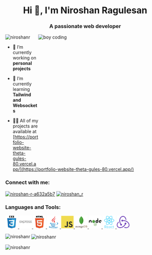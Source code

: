 
<h1 align="center">Hi 👋, I'm Niroshan Ragulesan</h1>
<h3 align="center">A passionate web developer</h3>

<img align="right" width = "400" height = "400" src="https://img.freepik.com/free-vector/cute-man-playing-game-computer-cartoon-vector-icon-illustration-people-technology-icon-isolated_138676-5731.jpg?t=st=1735577631~exp=1735581231~hmac=6772b97a3061df253436d6043886541d6ee3f5f4fa18dde783791d9ea2a273df&w=740" alt="boy coding">

<p align="left"> <img src="https://komarev.com/ghpvc/?username=niroshanr&label=Profile%20views&color=0e75b6&style=flat" alt="niroshanr" /> </p>

- 🔭 I’m currently working on **personal projects**

- 🌱 I’m currently learning **Tailwind and Websockets**

- 👨‍💻 All of my projects are available at [https://portfolio-website-theta-gules-80.vercel.app/](https://portfolio-website-theta-gules-80.vercel.app/)

<h3 align="left">Connect with me:</h3>
<p align="left">
<a href="https://linkedin.com/in/niroshan-r-a632a5b7" target="blank"><img align="center" src="https://raw.githubusercontent.com/rahuldkjain/github-profile-readme-generator/master/src/images/icons/Social/linked-in-alt.svg" alt="niroshan-r-a632a5b7" height="30" width="40" /></a>
<a href="https://www.leetcode.com/niroshan_r" target="blank"><img align="center" src="https://raw.githubusercontent.com/rahuldkjain/github-profile-readme-generator/master/src/images/icons/Social/leet-code.svg" alt="niroshan_r" height="30" width="40" /></a>
</p>

<h3 align="left">Languages and Tools:</h3>
<p align="left"> <a href="https://www.w3schools.com/css/" target="_blank" rel="noreferrer"> <img src="https://raw.githubusercontent.com/devicons/devicon/master/icons/css3/css3-original-wordmark.svg" alt="css3" width="40" height="40"/> </a> <a href="https://expressjs.com" target="_blank" rel="noreferrer"> <img src="https://raw.githubusercontent.com/devicons/devicon/master/icons/express/express-original-wordmark.svg" alt="express" width="40" height="40"/> </a> <a href="https://www.w3.org/html/" target="_blank" rel="noreferrer"> <img src="https://raw.githubusercontent.com/devicons/devicon/master/icons/html5/html5-original-wordmark.svg" alt="html5" width="40" height="40"/> </a> <a href="https://www.java.com" target="_blank" rel="noreferrer"> <img src="https://raw.githubusercontent.com/devicons/devicon/master/icons/java/java-original.svg" alt="java" width="40" height="40"/> </a> <a href="https://developer.mozilla.org/en-US/docs/Web/JavaScript" target="_blank" rel="noreferrer"> <img src="https://raw.githubusercontent.com/devicons/devicon/master/icons/javascript/javascript-original.svg" alt="javascript" width="40" height="40"/> </a> <a href="https://www.mongodb.com/" target="_blank" rel="noreferrer"> <img src="https://raw.githubusercontent.com/devicons/devicon/master/icons/mongodb/mongodb-original-wordmark.svg" alt="mongodb" width="40" height="40"/> </a> <a href="https://nodejs.org" target="_blank" rel="noreferrer"> <img src="https://raw.githubusercontent.com/devicons/devicon/master/icons/nodejs/nodejs-original-wordmark.svg" alt="nodejs" width="40" height="40"/> </a> <a href="https://reactjs.org/" target="_blank" rel="noreferrer"> <img src="https://raw.githubusercontent.com/devicons/devicon/master/icons/react/react-original-wordmark.svg" alt="react" width="40" height="40"/> </a> <a href="https://redux.js.org" target="_blank" rel="noreferrer"> <img src="https://raw.githubusercontent.com/devicons/devicon/master/icons/redux/redux-original.svg" alt="redux" width="40" height="40"/> </a> </p>

<p><img align="left" src="https://github-readme-stats.vercel.app/api/top-langs?username=niroshanr&show_icons=true&locale=en&layout=compact" alt="niroshanr" /></p>

<p>&nbsp;<img align="center" src="https://github-readme-stats.vercel.app/api?username=niroshanr&show_icons=true&locale=en" alt="niroshanr" /></p>

<p><img align="center" src="https://github-readme-streak-stats.herokuapp.com/?user=niroshanr&" alt="niroshanr" /></p>
